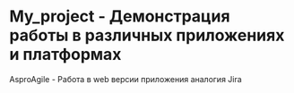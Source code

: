 # My_project - Демонстрация работы в различных приложениях и платформах
AsproAgile - Работа в web версии приложения аналогия Jira

